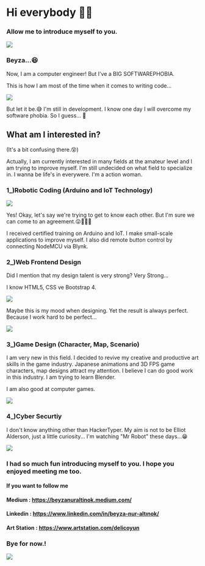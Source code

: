 # Hi everybody 👋😉
### Allow me to introduce myself to you.

![](https://media3.giphy.com/media/tLQSYnrLCGcKY/giphy.gif)

### Beyza...😆

Now, I am a computer engineer! But I've a BIG SOFTWAREPHOBIA. 

This is how I am most of the time when it comes to writing code...

![](https://media3.giphy.com/media/ZQBH5pvoyiZSE/200.gif)

But let it be.😅 I'm still in development. I know one day I will overcome my software phobia. So I guess... 🤔

## What am I interested in?

(It's a bit confusing there.😵)

Actually, I am currently interested in many fields at the amateur level and I am trying to improve myself. I'm still undecided on what field to specialize in. I wanna be  life's in everywere. I'm a action woman.
    
  ### 1_)Robotic Coding (Arduino and IoT Technology)

![](https://i.pinimg.com/originals/0e/5a/c1/0e5ac1538a856ee5b4543d0d2f84767f.gif)

Yes! Okay, let's say we're trying to get to know each other. But I'm sure we can come to an agreement.😜🤜🤛🤖

I received certified training on Arduino and IoT. I make small-scale applications to improve myself. I also did remote button control by connecting NodeMCU via Blynk.

   ### 2_)Web Frontend Design
  
Did I mention that my design talent is very strong? Very Strong...

I know HTML5, CSS ve Bootstrap 4. 

![](https://media.giphy.com/media/cg5FwpvDmhIcM/giphy.gif)

Maybe this is my mood when designing. Yet the result is always perfect. Because I work hard to be perfect...

![](https://media.giphy.com/media/vTxWtmX2b0oH6/giphy.gif)

   ### 3_)Game Design (Character, Map, Scenario)
   
I am very new in this field. I decided to revive my creative and productive art skills in the game industry. Japanese animations and 3D FPS game characters, map designs attract my attention. I believe I can do good work in this industry. I am trying to learn Blender. 

I am also good at computer games.

![](https://media.giphy.com/media/l0DAI5cmkj0rYbwgo/giphy.gif)

  ### 4_)Cyber Securtiy
  
I don't know anything other than HackerTyper. My aim is not to be Elliot Alderson, just a little curiosity... I'm watching "Mr Robot" these days...😁

![](https://media.giphy.com/media/dLolp8dtrYCJi/giphy.gif)

### I had so much fun introducing myself to you. I hope you enjoyed meeting me too.

#### If you want to follow me
#### Medium : https://beyzanuraltinok.medium.com/
#### Linkedin : https://www.linkedin.com/in/beyza-nur-altınok/ 
#### Art Station : https://www.artstation.com/delicoyun

### Bye for now.!

![](https://media.giphy.com/media/hcpVSCSwDcKju/giphy.gif)
<!--
**QueenOfVenus/QueenOfVenus** is a ✨ _special_ ✨ repository because its `README.md` (this file) appears on your GitHub profile.

Here are some ideas to get you started:

- 🔭 I’m currently working on ...
- 🌱 I’m currently learning ...
- 👯 I’m looking to collaborate on ...
- 🤔 I’m looking for help with ...
- 💬 Ask me about ...
- 📫 How to reach me: ...
- 😄 Pronouns: ...
- ⚡ Fun fact: ...
-->

